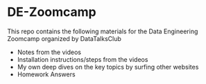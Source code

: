 # DE-Zoomcamp

This repo contains the following materials for the Data Engineering Zoomcamp organized by DataTalksClub
- Notes from the videos
- Installation instructions/steps from the videos
- My own deep dives on the key topics by surfing other websites
- Homework Answers
